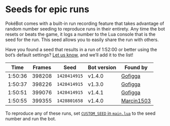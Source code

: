 # Seeds for epic runs

PokéBot comes with a built-in run recording feature that takes advantage of random number seeding to reproduce runs in their entirety. Any time the bot resets or beats the game, it logs a number to the Lua console that is the seed for the run. This seed allows you to easily share the run with others.

Have you found a seed that results in a run of 1:52:00 or better using the bot’s default settings? [Let us know](https://github.com/kylecoburn/PokeBot/issues/4), and we’ll add it to the list!

| Time    | Frames | Seed         | Bot version | Found by                                     |
|---------|--------|--------------|-------------|----------------------------------------------|
| 1:50:36 | 398208 | `1428414915` | v1.4.0      | [Gofigga](http://www.twitch.tv/gofigga)      |
| 1:50:37 | 398226 | `1428414915` | v1.3.0      | [Gofigga](http://www.twitch.tv/gofigga)      |
| 1:50:51 | 399076 | `1428414915` | v1.4.1      | [Gofigga](http://www.twitch.tv/gofigga)      |
| 1:50:55 | 399355 | `1428801658` | v1.4.0      | [Marcin1503](https://github.com/Marcin1503)  |

To reproduce any of these runs, set [`CUSTOM_SEED` in `main.lua`](https://github.com/kylecoburn/PokeBot/blob/27aa1dcd2cec1bbe25607fa346836f63b349ad5f/main.lua#L5) to the seed number and run the bot.

